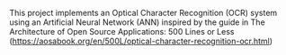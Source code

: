 This project implements an Optical Character Recognition (OCR) system using an Artificial Neural Network (ANN) inspired by the guide in The Architecture of Open Source Applications: 500 Lines or Less (https://aosabook.org/en/500L/optical-character-recognition-ocr.html)
